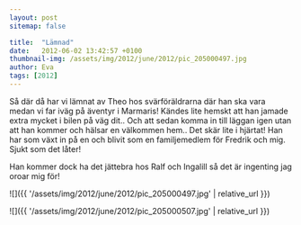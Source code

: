 ```yaml
---
layout: post
sitemap: false

title:  "Lämnad"
date:   2012-06-02 13:42:57 +0100
thumbnail-img: /assets/img/2012/june/2012/pic_205000497.jpg
author: Eva
tags: [2012]
---
```


Så där då har vi lämnat av Theo hos svärföräldrarna där han ska vara medan vi far iväg på äventyr i Marmaris! Kändes lite hemskt att han jamade extra mycket i bilen på väg dit.. Och att sedan komma in till läggan igen utan att han kommer och hälsar en välkommen hem.. Det skär lite i hjärtat! Han har som växt in på en och blivit som en familjemedlem för Fredrik och mig. Sjukt som det låter! 

Han kommer dock ha det jättebra hos Ralf och Ingalill så det är ingenting jag oroar mig för!

![]({{ '/assets/img/2012/june/2012/pic_205000497.jpg'  | relative_url }})

![]({{ '/assets/img/2012/june/2012/pic_205000507.jpg'  | relative_url }})

